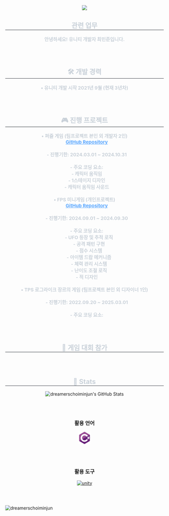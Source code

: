 <div align="center">
    <img src="https://capsule-render.vercel.app/api?type=waving&color=84f0ee&height=180&text=Unity%20Developer&animation=&fontColor=000000&fontSize=40" />
</div>

<div align="center"> 
    <h2 style="border-bottom: 1px solid #21262d; color: #c9d1d9;"> 관련 업무 </h2>  
    <div style="font-weight: 700; font-size: 15px; text-align: center; color: #c9d1d9;">
        안녕하세요! 유니티 개발자 최민준입니다.<br>
    </div>
</div>

<br><br> <!-- 추가된 줄바꿈 -->

<div align="center"> 
    <h2 style="border-bottom: 1px solid #21262d; color: #c9d1d9;"> 🛠️ 개발 경력 </h2> 
    <div style="font-weight: 700; font-size: 15px; text-align: center; color: #c9d1d9;">
        • 유니티 개발 시작 2021년 9월 (현재 3년차)
    </div>
</div>

<br><br> <!-- 추가된 줄바꿈 -->

<div align="center"> 
    <h2 style="border-bottom: 1px solid #21262d; color: #c9d1d9;"> 🎮 진행 프로젝트 </h2> 
    <div style="font-weight: 700; font-size: 15px; text-align: center; color: #c9d1d9;">
        • 퍼즐 게임 (팀프로젝트 본인 외 개발자 2인)<br>
        &nbsp;&nbsp;&nbsp;&nbsp;<a href="https://github.com/dreamerschoiminjun/puzzle-game" style="color: #58a6ff;">GitHub Repository</a><br>
        <br>
        &nbsp;&nbsp;&nbsp;&nbsp;- 진행기한: 2024.03.01 ~ 2024.10.31<br>
        <br>
        &nbsp;&nbsp;&nbsp;&nbsp;- 주요 코딩 요소:<br>
        &nbsp;&nbsp;&nbsp;&nbsp;- 캐릭터 움직임<br>
        &nbsp;&nbsp;&nbsp;&nbsp;- 1스테이지 디자인<br>
        &nbsp;&nbsp;&nbsp;&nbsp;- 캐릭터 움직임 사운드<br>
        <br>
        • FPS 미니게임 (개인프로젝트)<br>
        &nbsp;&nbsp;&nbsp;&nbsp;<a href="https://github.com/dreamerschoiminjun/fps-minigame" style="color: #58a6ff;">GitHub Repository</a><br>
        <br>
        &nbsp;&nbsp;&nbsp;&nbsp;- 진행기한: 2024.09.01 ~ 2024.09.30<br>
        <br>
        &nbsp;&nbsp;&nbsp;&nbsp;- 주요 코딩 요소:<br>
        &nbsp;&nbsp;&nbsp;&nbsp;&nbsp;&nbsp;&nbsp;&nbsp;- UFO 등장 및 추적 로직<br>
        &nbsp;&nbsp;&nbsp;&nbsp;&nbsp;&nbsp;&nbsp;&nbsp;- 공격 패턴 구현<br>
        &nbsp;&nbsp;&nbsp;&nbsp;&nbsp;&nbsp;&nbsp;&nbsp;- 점수 시스템<br>
        &nbsp;&nbsp;&nbsp;&nbsp;&nbsp;&nbsp;&nbsp;&nbsp;- 아이템 드랍 메커니즘<br>
        &nbsp;&nbsp;&nbsp;&nbsp;&nbsp;&nbsp;&nbsp;&nbsp;- 체력 관리 시스템<br>
        &nbsp;&nbsp;&nbsp;&nbsp;&nbsp;&nbsp;&nbsp;&nbsp;- 난이도 조절 로직<br>
        &nbsp;&nbsp;&nbsp;&nbsp;- 적 디자인<br>
        <br>
        • TPS 로그라이크 장르의 게임 (팀프로젝트 본인 외 디자이너 1인)<br>
        <br>
        &nbsp;&nbsp;&nbsp;&nbsp;- 진행기한: 2022.09.20 ~ 2025.03.01<br>
        <br>
        &nbsp;&nbsp;&nbsp;&nbsp;- 주요 코딩 요소:<br>
    </div>
</div>

<br><br> <!-- 추가된 줄바꿈 -->

<div align="center"> 
    <h2 style="border-bottom: 1px solid #21262d; color: #c9d1d9;"> 🎉 게임 대회 참가 </h2> 
    <div style="font-weight: 700; font-size: 15px; text-align: center; color: #c9d1d9;">
        <!-- 내용 비움 -->
    </div>
</div>

<br><br> <!-- 추가된 줄바꿈 -->

<div align="center"> 
    <h2 style="border-bottom: 1px solid #21262d; color: #c9d1d9;"> 🏅 Stats </h2> 
    <div align="center"> 
        <img src="https://github-readme-stats.vercel.app/api?username=dreamerschoiminjun&show_icons=true&theme=radical" alt="dreamerschoiminjun's GitHub Stats" />  
    </div> 
</div>

<br><br> <!-- 추가된 줄바꿈 -->

<h3 align="center">활용 언어</h3>
<p align="center"> 
    <a href="https://www.w3schools.com/cs/" target="_blank" rel="noreferrer"> 
        <img src="https://raw.githubusercontent.com/devicons/devicon/master/icons/csharp/csharp-original.svg" alt="csharp" width="40" height="40"/> 
    </a> 
</p>

<br><br> <!-- 추가된 줄바꿈 -->

<h3 align="center">활용 도구</h3>
<p align="center"> 
    <a href="https://unity.com/" target="_blank" rel="noreferrer"> 
        <img src="https://www.vectorlogo.zone/logos/unity3d/unity3d-icon.svg" alt="unity" width="40" height="40"/> 
    </a> 
</p>

<br><br> <!-- 추가된 줄바꿈 -->

<p align="left"> 
    <img src="https://komarev.com/ghpvc/?username=dreamerschoiminjun&label=Profile%20views&color=0e75b6&style=flat" alt="dreamerschoiminjun" /> 
</p>
